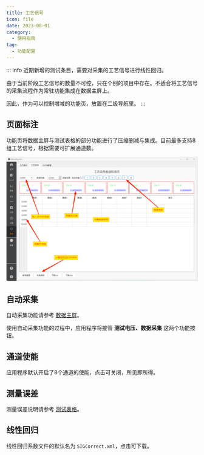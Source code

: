 ```yaml
---
title: 工艺信号
icon: file
date: 2023-08-01
category:
  - 使用指南
tag:
  - 功能配置
---
```


::: info
近期新增的测试条目，需要对采集的工艺信号进行线性回归。

由于当前阶段工艺信号的数量不可控，只在个别的项目中存在。不适合将工艺信号的采集流程作为常驻功能集成在数据主屏上。

因此，作为可以控制增减的功能页，放置在二级导航里。
:::

## 页面标注

功能页将数据主屏与测试表格的部分功能进行了压缩删减与集成。目前最多支持8组工艺信号，根据需要可扩展通道数。

![](./assets/slowsignal.png)

## 自动采集

自动采集功能请参考 [数据主屏](./monitor.md#自动采集)。

使用自动采集功能的过程中，应用程序将接管 **测试电压、数据采集** 这两个功能按钮。

## 通道使能

应用程序默认开启了8个通道的使能，点击可关闭，所见即所得。

## 测量误差

测量误差说明请参考 [测试表格](./excel.md#测量误差)。

## 线性回归

线性回归系数文件的默认名为 `SIGCorrect.xml`，点击可下载。